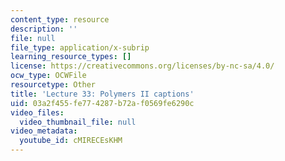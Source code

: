 ```yaml
---
content_type: resource
description: ''
file: null
file_type: application/x-subrip
learning_resource_types: []
license: https://creativecommons.org/licenses/by-nc-sa/4.0/
ocw_type: OCWFile
resourcetype: Other
title: 'Lecture 33: Polymers II captions'
uid: 03a2f455-fe77-4287-b72a-f0569fe6290c
video_files:
  video_thumbnail_file: null
video_metadata:
  youtube_id: cMIRECEsKHM
---
```

